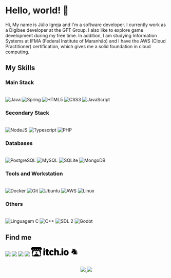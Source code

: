 # Hello, world! 👋

Hi, My name is Júlio Igreja and I'm a software developer. I currently work as a Digibee developer at the GFT Group. I also like to explore game development during my free time. In addition, I am studying Information Systems at IFMA (Federal Institute of Maranhão) and I have the AWS (Cloud Practitioner) certification, which gives me a solid foundation in cloud computing.

## My Skills

### Main Stack

<div style="display: inline"><br>
  <img align="center" alt="Java" height="50" width="50" src="https://cdn.jsdelivr.net/gh/devicons/devicon/icons/java/java-original-wordmark.svg"/>
  <img align="center" alt="Spring" height="50" width="50" src="https://cdn.jsdelivr.net/gh/devicons/devicon/icons/spring/spring-original-wordmark.svg"/>
  <img align="center" alt="HTML5" height="50" width="50" src="https://cdn.jsdelivr.net/gh/devicons/devicon/icons/html5/html5-original-wordmark.svg"/>
  <img align="center" alt="CSS3" height="50" width="50" src="https://cdn.jsdelivr.net/gh/devicons/devicon/icons/css3/css3-original-wordmark.svg"/>
  <img align="center" alt="JavaScript" height="50" width="50" src="https://cdn.jsdelivr.net/gh/devicons/devicon/icons/javascript/javascript-original.svg"/>
</div>

### Secondary Stack
<div style="display: inline"><br>
  <img align="center" alt="NodeJS" height="50" width="50" src="https://cdn.jsdelivr.net/gh/devicons/devicon/icons/nodejs/nodejs-original-wordmark.svg"/>
  <img align="center" alt="Typescript" height="50" width="50" src="https://cdn.jsdelivr.net/gh/devicons/devicon/icons/typescript/typescript-original.svg"/>
  <img align="center" alt="PHP" height="50" width="50" src="https://cdn.jsdelivr.net/gh/devicons/devicon/icons/php/php-original.svg"/>
</div>

### Databases
<div style="display: inline"><br>
  <img align="center" alt="PostgreSQL" height="50" width="50" src="https://cdn.jsdelivr.net/gh/devicons/devicon/icons/postgresql/postgresql-original-wordmark.svg"/>
  <img align="center" alt="MySQL" height="50" width="50" src="https://cdn.jsdelivr.net/gh/devicons/devicon/icons/mysql/mysql-original-wordmark.svg"/>
  <img align="center" alt="SQLite" height="50" width="50" src="https://cdn.jsdelivr.net/gh/devicons/devicon/icons/sqlite/sqlite-original-wordmark.svg"/>
  <img align="center" alt="MongoDB" height="50" width="50" src="https://cdn.jsdelivr.net/gh/devicons/devicon/icons/mongodb/mongodb-original-wordmark.svg"/>
</div>

### Tools and Workstation
<div style="display: inline"><br>
  <img align="center" alt="Docker" height="50" width="50" src="https://cdn.jsdelivr.net/gh/devicons/devicon/icons/docker/docker-original-wordmark.svg"/>
  <img align="center" alt="Git" height="50" width="50" src="https://cdn.jsdelivr.net/gh/devicons/devicon/icons/git/git-original-wordmark.svg"/>
  <img align="center" alt="Ubuntu" height="50" width="50" src="https://cdn.jsdelivr.net/gh/devicons/devicon/icons/ubuntu/ubuntu-plain-wordmark.svg"/>
  <img align="center" alt="AWS" height="50" width="50" src="https://cdn.jsdelivr.net/gh/devicons/devicon/icons/amazonwebservices/amazonwebservices-original-wordmark.svg"/>
  <img align="center" alt="Linux" height="50" width="50" src="https://cdn.jsdelivr.net/gh/devicons/devicon/icons/linux/linux-original.svg"/>
</div>

### Others

<div style="display: inline_block"><br>
  <img align="center" alt="Linguagem C" height="50" width="50" src="https://cdn.jsdelivr.net/gh/devicons/devicon/icons/c/c-original.svg"/>
  <img align="center" alt="C++" height="50" width="50" src="https://cdn.jsdelivr.net/gh/devicons/devicon/icons/cplusplus/cplusplus-original.svg"/>
  <img align="center" alt="SDL 2" height="50" width="50" src="https://cdn.jsdelivr.net/gh/devicons/devicon/icons/sdl/sdl-original.svg"/>
  <img align="center" alt="Godot" height="50" width="50" src="https://cdn.jsdelivr.net/gh/devicons/devicon/icons/godot/godot-original-wordmark.svg"/>
</div>

## Find me

<div> 
  <a href="mailto:julioigreja.dev@gmail.com" target="_blank"><img src="https://img.shields.io/badge/Gmail-D14836?style=for-the-badge&logo=gmail&logoColor=white" target="_blank"></a>
  <a href="https://www.linkedin.com/in/julioevencio" target="_blank"><img src="https://img.shields.io/badge/LinkedIn-0077B5?style=for-the-badge&logo=linkedin&logoColor=white" target="_blank"></a>
  <a href="https://github.com/JulioEvencio" target="_blank"><img src="https://img.shields.io/badge/GitHub-100000?style=for-the-badge&logo=github&logoColor=white" target="_blank"></a>
  <a href="https://pt.stackoverflow.com/users/219938/júlio-evêncio" target="_blank"><img src="https://img.shields.io/badge/Stack_Overflow-FE7A16?style=for-the-badge&logo=stack-overflow&logoColor=white" target="_blank"></a>
  <a href="https://julio-igreja.itch.io/" target="_blank"><img height="30" src="https://raw.githubusercontent.com/JulioEvencio/JulioEvencio/main/itchio-logo-black.png" target="_blank"></a>
  <a href="https://lichess.org/@/Enxadristas" target="_blank"><img height="30" src="https://raw.githubusercontent.com/JulioEvencio/JulioEvencio/main/icon.png" target="_blank"></a>
</div>

##

<div align="center">
  <a href="https://github.com/JulioEvencio">
  <img height="180em" src="https://github-readme-stats.vercel.app/api?username=JulioEvencio&show_icons=true&theme=dark&include_all_commits=true&count_private=true"/>
  <img height="180em" src="https://github-readme-stats.vercel.app/api/top-langs/?username=JulioEvencio&layout=compact&langs_count=7&theme=dark"/>
</div>

<!--
**JulioEvencio/JulioEvencio** is a ✨ _special_ ✨ repository because its `README.md` (this file) appears on your GitHub profile.

Here are some ideas to get you started:

- 🔭 I’m currently working on ...
- 🌱 I’m currently learning ...
- 👯 I’m looking to collaborate on ...
- 🤔 I’m looking for help with ...
- 💬 Ask me about ...
- 📫 How to reach me: ...
- 😄 Pronouns: ...
- ⚡ Fun fact: ...
-->
